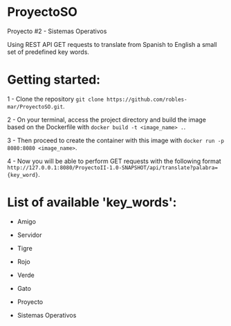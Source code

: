 # ProyectoSO
Proyecto #2 - Sistemas Operativos

Using REST API GET requests to translate from Spanish to English a small set of predefined key words.

# Getting started:

1 - Clone the repository `git clone https://github.com/robles-mar/ProyectoSO.git`.

2 - On your terminal, access the project directory and build the image based on the Dockerfile with `docker build -t <image_name> .`.

3 - Then proceed to create the container with this image with `docker run -p 8080:8080 <image_name>`.

4 - Now you will be able to perform GET requests with the following format `http://127.0.0.1:8080/ProyectoII-1.0-SNAPSHOT/api/translate?palabra={key_word}`.

# List of available 'key_words':

* Amigo

* Servidor

* Tigre

* Rojo

* Verde

* Gato

* Proyecto

* Sistemas Operativos
